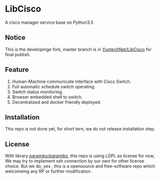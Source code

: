 # LibCisco
A cisco manager service base on Python3.5

## Notice
This is the developinge fork, master branch is in [YuntechNet/LibCisco](https://github.com/YuntechNet/LibCisco) for final publish.

## Feature

  1. Human-Machine communicate interface with Cisco Switch.
  2. Full automatic schedule switch operating.
  3. Switch status monitoring.
  4. Browser embedded shell to switch.
  5. Decentralized and docker friendly deployed.

## Installation
This repo is not done yet, for short tern, we do not release installation step.

## License
With library [paramiko/paramiko](https://github.com/paramiko/paramiko), this repo is using LGPL as license for now,
We may try to implement ssh connection by our own for other license choice.
But we do, yes , this is a opensource and free-software repo which welcomeing any RP or further modification .

